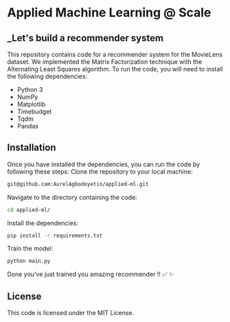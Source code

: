 # Applied Machine Learning @ Scale
## _Let's build a recommender system

This repository contains code for a recommender system for the MovieLens dataset. We implemented the Matrix Factorization technique with the Alternating Least Squares algorithm. To run the code, you will need to install the following dependencies:

- Python 3
- NumPy
- Matplotlib
- Timebudget
- Tqdm
- Pandas

## Installation
Once you have installed the dependencies, you can run the code by following these steps:
Clone the repository to your local machine:

```sh
git@github.com:AurelAgbodoyetin/applied-ml.git
```
Navigate to the directory containing the code:
```sh
cd applied-ml/
```
Install the dependencies:
```sh
pip install -r requirements.txt
```
Train the model:
```sh
python main.py
```

Done you've just trained you amazing recommender !! ✅  ✨    

## License
This code is licensed under the MIT License.